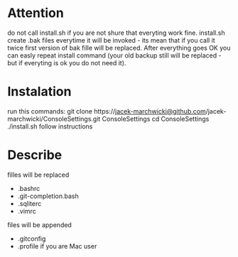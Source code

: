 # Attention

do not call install.sh if you are not shure that everyting work fine.
install.sh create .bak files everytime it will be invoked - its mean
that if you call it twice first version of bak fille will be replaced.
After everything goes OK you can easly repeat install command (your
old backup still will be replaced - but if everyting is ok you do not
need it).

# Instalation

run this commands:
    git clone https://jacek-marchwicki@github.com/jacek-marchwicki/ConsoleSettings.git ConsoleSettings
    cd ConsoleSettings
    ./install.sh
follow instructions

# Describe

filles will be replaced
 * .bashrc
 * .git-completion.bash
 * .sqliterc
 * .vimrc

files will be appended
 * .gitconfig
 * .profile if you are Mac user

